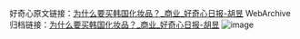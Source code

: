 好奇心原文链接：[为什么要买韩国化妆品？_商业_好奇心日报-胡昱](https://www.qdaily.com/articles/7880.html)
WebArchive归档链接：[为什么要买韩国化妆品？_商业_好奇心日报-胡昱](http://web.archive.org/web/20190623173048/https://www.qdaily.com/articles/7880.html)
![image](http://ww3.sinaimg.cn/large/007d5XDply1g3wk2hntc7j30u036i4qp)